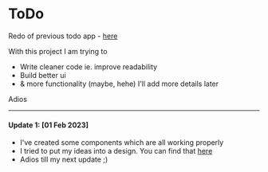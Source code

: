 # ToDo

Redo of previous todo app - [here](https://github.com/Larkuo/todoApp)

With this project I am trying to
 - Write cleaner code ie. improve readability
 - Build better ui
 - & more functionality (maybe, hehe)
I'll add more details later

Adios

---
#### Update 1: [01 Feb 2023] 

 - I've created some components which are all working properly 
 - I tried to put my ideas into a design. You can find that [here](https://www.figma.com/file/pzw9YLAHNdBkgdZywIWIRb/ToDo---Personal?node-id=0%3A1&t=TFn7fWysGSNxiXRd-1)
 - Adios till my next update ;)
